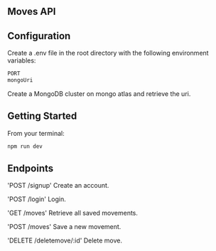 ## Moves API

## Configuration

Create a .env file in the root directory with the following environment variables:

```sh
PORT
mongoUri
```

Create a MongoDB cluster on mongo atlas and retrieve the uri.

## Getting Started

From your terminal:

```sh
npm run dev
```

## Endpoints

'POST /signup'
Create an account.

'POST /login'
Login.

'GET /moves'
Retrieve all saved movements.

'POST /moves'
Save a new movement.

'DELETE /deletemove/:id'
Delete move.

